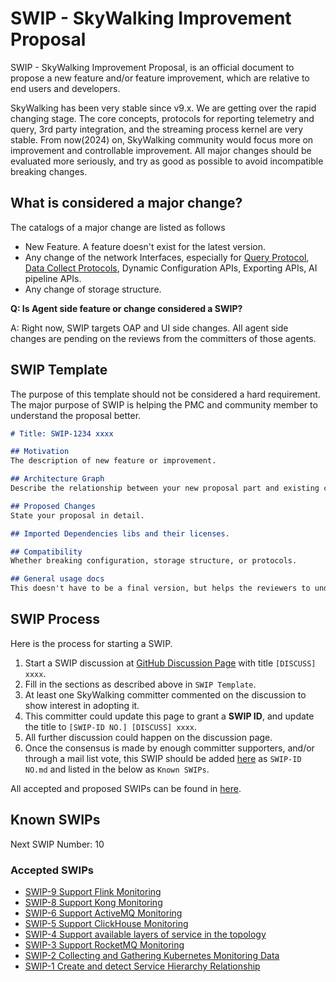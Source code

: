 # SWIP - SkyWalking Improvement Proposal

SWIP - SkyWalking Improvement Proposal, is an official document to propose a new feature and/or feature improvement,
which
are relative to end users and developers.

SkyWalking has been very stable since v9.x. We are getting over the rapid changing stage. The core concepts, protocols for
reporting telemetry and query, 3rd party integration, and the streaming process kernel are very stable. From now(2024) on,
SkyWalking community would focus more on improvement and controllable improvement. All major changes should be evaluated
more seriously, and try as good as possible to avoid incompatible breaking changes.

## What is considered a major change?

The catalogs of a major change are listed as follows

- New Feature. A feature doesn't exist for the latest version.
- Any change of the network Interfaces, especially
  for [Query Protocol](https://github.com/apache/skywalking-query-protocol),
  [Data Collect Protocols](https://github.com/apache/skywalking-data-collect-protocol),
  Dynamic Configuration APIs, Exporting APIs, AI pipeline APIs.
- Any change of storage structure.

**Q: Is Agent side feature or change considered a SWIP?**

A: Right now, SWIP targets OAP and UI side changes. All agent side changes are pending on the reviews from the
committers of those agents.

## SWIP Template

The purpose of this template should not be considered a hard requirement. The major purpose of SWIP is helping the PMC
and community member to understand the proposal better.

```markdown
# Title: SWIP-1234 xxxx

## Motivation 
The description of new feature or improvement.

## Architecture Graph
Describe the relationship between your new proposal part and existing components.

## Proposed Changes
State your proposal in detail.

## Imported Dependencies libs and their licenses.

## Compatibility
Whether breaking configuration, storage structure, or protocols.

## General usage docs
This doesn't have to be a final version, but helps the reviewers to understand how to use this new feature.
```

## SWIP Process

Here is the process for starting a SWIP.

1. Start a SWIP discussion at [GitHub Discussion Page](https://github.com/apache/skywalking/discussions/categories/swip)
   with title `[DISCUSS] xxxx`.
2. Fill in the sections as described above in `SWIP Template`.
3. At least one SkyWalking committer commented on the discussion to show interest in adopting it.
4. This committer could update this page to grant a **SWIP ID**, and update the title to `[SWIP-ID NO.] [DISCUSS] xxxx`.
5. All further discussion could happen on the discussion page.
6. Once the consensus is made by enough committer supporters, and/or through a mail list vote, this SWIP should be
   added [here](./) as `SWIP-ID NO.md` and listed in the below as `Known SWIPs`.

All accepted and proposed SWIPs can be found in [here](https://github.com/apache/skywalking/discussions/categories/swip).

## Known SWIPs

Next SWIP Number: 10

### Accepted SWIPs

- [SWIP-9 Support Flink Monitoring](SWIP-9.md)
- [SWIP-8 Support Kong Monitoring](SWIP-8.md)
- [SWIP-6 Support ActiveMQ Monitoring](SWIP-6.md)
- [SWIP-5 Support ClickHouse Monitoring](SWIP-5.md)
- [SWIP-4 Support available layers of service in the topology](SWIP-4.md)
- [SWIP-3 Support RocketMQ Monitoring](SWIP-3.md)
- [SWIP-2 Collecting and Gathering Kubernetes Monitoring Data](SWIP-2.md)
- [SWIP-1 Create and detect Service Hierarchy Relationship](SWIP-1.md)
